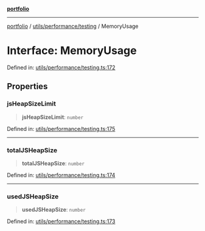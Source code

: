 [**portfolio**](../../../../README.md)

***

[portfolio](../../../../modules.md) / [utils/performance/testing](../README.md) / MemoryUsage

# Interface: MemoryUsage

Defined in: [utils/performance/testing.ts:172](https://github.com/tnorlund/Portfolio/blob/2543eeb40a5e6c83890983342b6e4d50a7a56c54/portfolio/utils/performance/testing.ts#L172)

## Properties

### jsHeapSizeLimit

> **jsHeapSizeLimit**: `number`

Defined in: [utils/performance/testing.ts:175](https://github.com/tnorlund/Portfolio/blob/2543eeb40a5e6c83890983342b6e4d50a7a56c54/portfolio/utils/performance/testing.ts#L175)

***

### totalJSHeapSize

> **totalJSHeapSize**: `number`

Defined in: [utils/performance/testing.ts:174](https://github.com/tnorlund/Portfolio/blob/2543eeb40a5e6c83890983342b6e4d50a7a56c54/portfolio/utils/performance/testing.ts#L174)

***

### usedJSHeapSize

> **usedJSHeapSize**: `number`

Defined in: [utils/performance/testing.ts:173](https://github.com/tnorlund/Portfolio/blob/2543eeb40a5e6c83890983342b6e4d50a7a56c54/portfolio/utils/performance/testing.ts#L173)

